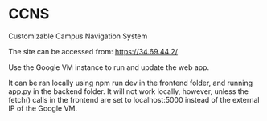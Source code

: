 # CCNS
Customizable Campus Navigation System

The site can be accessed from: https://34.69.44.2/

Use the Google VM instance to run and update the web app.

It can be ran locally using npm run dev in the frontend folder, and running app.py in the backend folder. It will not work locally, however, unless the fetch() calls in the frontend are set to localhost:5000 instead of the external IP of the Google VM. 

